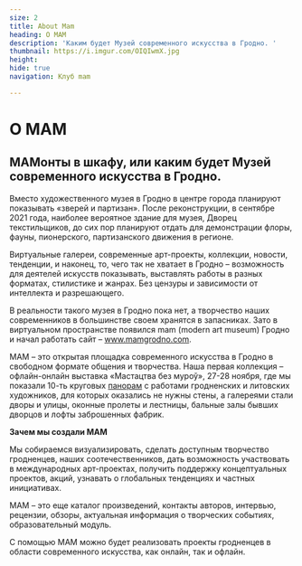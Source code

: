 ```yaml
---
size: 2
title: About Mam
heading: О MAM
description: 'Каким будет Музей современного искусства в Гродно. '
thumbnail: https://i.imgur.com/OIQIwmX.jpg 
height: 
hide: true
navigation: Клуб mam

---
```

# О MAM

МАМонты в шкафу, или каким будет Музей современного искусства в Гродно.
--------------

Вместо художественного музея в Гродно в центре города планируют показывать «зверей и партизан». После реконструкции, в сентябре 2021 года, наиболее вероятное здание для музея, Дворец текстильщиков, до сих пор планируют отдать для демонстрации флоры, фауны, пионерского, партизанского движения в регионе.

Виртуальные галереи, современные арт-проекты, коллекции, новости, тенденции, и наконец, то, чего так не хватает в Гродно – возможность для деятелей искусств показывать, выставлять работы в разных форматах, стилистике и жанрах. Без цензуры и зависимости от интеллекта и разрешающего. 

В реальности такого музея в Гродно пока нет, а творчество наших современников в большинстве своем хранятся в запасниках. Зато в виртуальном пространстве появился mam (modern art museum) Гродно и начал работать сайт – www.mamgrodno.com.

МАМ – это открытая площадка современного искусства в Гродно в свободном формате общения и творчества. Наша первая коллекция – офлайн-онлайн выставка «Мастацтва без муроў», 27-28 ноября, где мы показали 10-ть круговых [панорам](https://mamgrodno.netlify.app/panorama/) с работами гродненских и литовских художников, для которых оказались не нужны стены, а галереями стали дворы и улицы, оконные пролеты и лестницы, бальные залы бывших дворцов и лофты заброшенных фабрик.

**Зачем мы создали МАМ**

Мы собираемся визуализировать, сделать доступным творчество гродненцев, наших соотечественников, дать возможность участвовать в международных арт-проектах, получить поддержку концептуальных проектов, акций, узнавать о глобальных тенденциях и частных инициативах.

МАМ – это еще каталог произведений, контакты авторов, интервью, рецензии, обзоры, актуальная информация о творческих событиях, образовательный модуль. 

С помощью МАМ можно будет реализовать проекты гродненцев в области современного искусства, как онлайн, так и офлайн.
